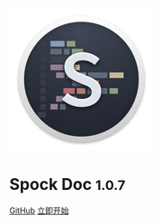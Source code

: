 ![logo](_media/s.png)

# Spock Doc <small>1.0.7</small>

[GitHub](https://github.com/leozhang2018/spock-doc)
[立即开始](#spock-doc)
